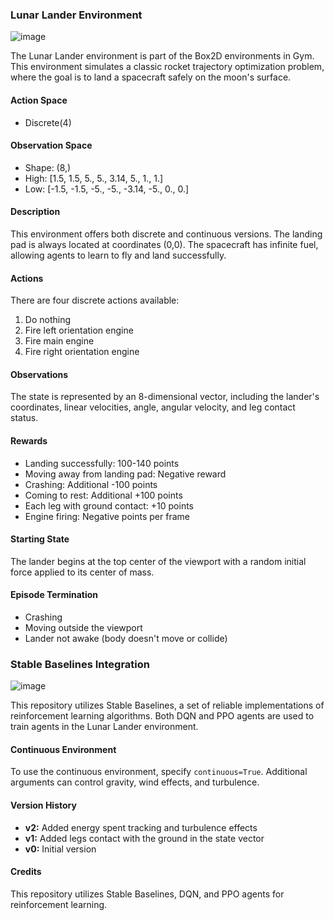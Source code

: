 

### Lunar Lander Environment

![image](https://github.com/emreCanIlik/Stable-Baselines-Reinforcement-Learning-LunarLander-DQN-PPO-Training/assets/118285895/95df2951-c076-407b-9160-cf1934ef8030)




The Lunar Lander environment is part of the Box2D environments in Gym. This environment simulates a classic rocket trajectory optimization problem, where the goal is to land a spacecraft safely on the moon's surface.

#### Action Space
- Discrete(4)

#### Observation Space
- Shape: (8,)
- High: [1.5, 1.5, 5., 5., 3.14, 5., 1., 1.]
- Low: [-1.5, -1.5, -5., -5., -3.14, -5., 0., 0.]

#### Description
This environment offers both discrete and continuous versions. The landing pad is always located at coordinates (0,0). The spacecraft has infinite fuel, allowing agents to learn to fly and land successfully.

#### Actions
There are four discrete actions available:
1. Do nothing
2. Fire left orientation engine
3. Fire main engine
4. Fire right orientation engine

#### Observations
The state is represented by an 8-dimensional vector, including the lander's coordinates, linear velocities, angle, angular velocity, and leg contact status.

#### Rewards
- Landing successfully: 100-140 points
- Moving away from landing pad: Negative reward
- Crashing: Additional -100 points
- Coming to rest: Additional +100 points
- Each leg with ground contact: +10 points
- Engine firing: Negative points per frame

#### Starting State
The lander begins at the top center of the viewport with a random initial force applied to its center of mass.

#### Episode Termination
- Crashing
- Moving outside the viewport
- Lander not awake (body doesn't move or collide)

###  Stable Baselines Integration

![image](https://github.com/emreCanIlik/Stable-Baselines-Reinforcement-Learning-LunarLander-DQN-PPO-Training/assets/118285895/60fbbd06-6f9b-41d5-9bc0-616ade622fd0)

This repository utilizes Stable Baselines, a set of reliable implementations of reinforcement learning algorithms. Both DQN and PPO agents are used to train agents in the Lunar Lander environment.



#### Continuous Environment
To use the continuous environment, specify `continuous=True`. Additional arguments can control gravity, wind effects, and turbulence.

#### Version History
- **v2:** Added energy spent tracking and turbulence effects
- **v1:** Added legs contact with the ground in the state vector
- **v0:** Initial version


#### Credits
This repository utilizes Stable Baselines, DQN, and PPO agents for reinforcement learning.
